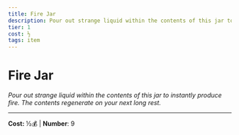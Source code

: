 ```yaml
---
title: Fire Jar
description: Pour out strange liquid within the contents of this jar to instantly produce fire. The contents regenerate on your next long rest.
tier: 1
cost: ½
tags: item
---
```

# Fire Jar

_Pour out strange liquid within the contents of this jar to instantly produce fire. The contents regenerate on your next long rest._

___
**Cost:** ½💰 | **Number**: 9
